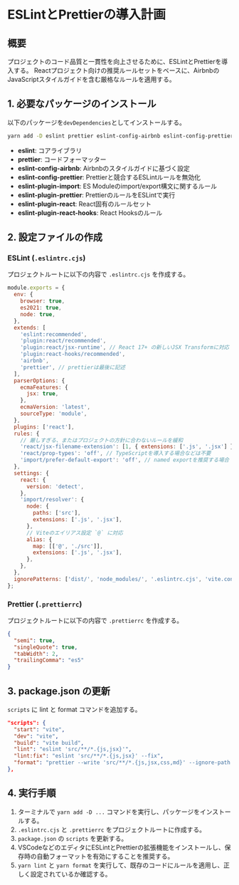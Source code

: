# ESLintとPrettierの導入計画

## 概要

プロジェクトのコード品質と一貫性を向上させるために、ESLintとPrettierを導入する。
Reactプロジェクト向けの推奨ルールセットをベースに、AirbnbのJavaScriptスタイルガイドを含む厳格なルールを適用する。

## 1. 必要なパッケージのインストール

以下のパッケージを`devDependencies`としてインストールする。

```bash
yarn add -D eslint prettier eslint-config-airbnb eslint-config-prettier eslint-plugin-import eslint-plugin-jsx-a11y eslint-plugin-prettier eslint-plugin-react eslint-plugin-react-hooks
```

- **eslint**: コアライブラリ
- **prettier**: コードフォーマッター
- **eslint-config-airbnb**: Airbnbのスタイルガイドに基づく設定
- **eslint-config-prettier**: Prettierと競合するESLintルールを無効化
- **eslint-plugin-import**: ES Moduleのimport/export構文に関するルール
- **eslint-plugin-prettier**: PrettierのルールをESLintで実行
- **eslint-plugin-react**: React固有のルールセット
- **eslint-plugin-react-hooks**: React Hooksのルール

## 2. 設定ファイルの作成

### ESLint (`.eslintrc.cjs`)

プロジェクトルートに以下の内容で `.eslintrc.cjs` を作成する。

```javascript
module.exports = {
  env: {
    browser: true,
    es2021: true,
    node: true,
  },
  extends: [
    'eslint:recommended',
    'plugin:react/recommended',
    'plugin:react/jsx-runtime', // React 17+ の新しいJSX Transformに対応
    'plugin:react-hooks/recommended',
    'airbnb',
    'prettier', // prettierは最後に記述
  ],
  parserOptions: {
    ecmaFeatures: {
      jsx: true,
    },
    ecmaVersion: 'latest',
    sourceType: 'module',
  },
  plugins: ['react'],
  rules: {
    // 厳しすぎる、またはプロジェクトの方針に合わないルールを緩和
    'react/jsx-filename-extension': [1, { extensions: ['.js', '.jsx'] }],
    'react/prop-types': 'off', // TypeScriptを導入する場合などは不要
    'import/prefer-default-export': 'off', // named exportを推奨する場合
  },
  settings: {
    react: {
      version: 'detect',
    },
    'import/resolver': {
      node: {
        paths: ['src'],
        extensions: ['.js', '.jsx'],
      },
      // Viteのエイリアス設定 `@` に対応
      alias: {
        map: [['@', './src']],
        extensions: ['.js', '.jsx'],
      },
    },
  },
  ignorePatterns: ['dist/', 'node_modules/', '.eslintrc.cjs', 'vite.config.js'],
};
```

### Prettier (`.prettierrc`)

プロジェクトルートに以下の内容で `.prettierrc` を作成する。

```json
{
  "semi": true,
  "singleQuote": true,
  "tabWidth": 2,
  "trailingComma": "es5"
}
```

## 3. package.json の更新

`scripts` に lint と format コマンドを追加する。

```json
"scripts": {
  "start": "vite",
  "dev": "vite",
  "build": "vite build",
  "lint": "eslint 'src/**/*.{js,jsx}'",
  "lint:fix": "eslint 'src/**/*.{js,jsx}' --fix",
  "format": "prettier --write 'src/**/*.{js,jsx,css,md}' --ignore-path .gitignore"
},
```

## 4. 実行手順

1.  ターミナルで `yarn add -D ...` コマンドを実行し、パッケージをインストールする。
2.  `.eslintrc.cjs` と `.prettierrc` をプロジェクトルートに作成する。
3.  `package.json` の `scripts` を更新する。
4.  VSCodeなどのエディタにESLintとPrettierの拡張機能をインストールし、保存時の自動フォーマットを有効にすることを推奨する。
5.  `yarn lint` と `yarn format` を実行して、既存のコードにルールを適用し、正しく設定されているか確認する。 